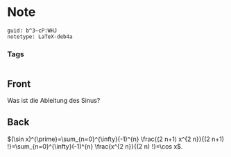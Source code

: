 # Note
```
guid: b^3~cP:WHJ
notetype: LaTeX-deb4a
```

### Tags
```
```

## Front
Was ist die Ableitung des Sinus?

## Back
$(\sin x)^{\prime}=\sum_{n=0}^{\infty}(-1)^{n} \frac{(2 n+1) x^{2 n}}{(2 n+1) !}=\sum_{n=0}^{\infty}(-1)^{n} \frac{x^{2 n}}{(2 n) !}=\cos x$.
